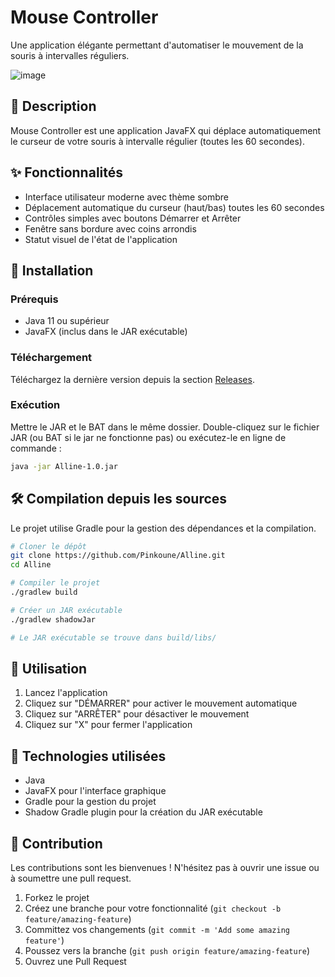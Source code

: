 # Mouse Controller

Une application élégante permettant d'automatiser le mouvement de la souris à intervalles réguliers.


![image](https://github.com/user-attachments/assets/87382d53-67eb-4e88-b8c6-cbcbb3120607)



## 📝 Description

Mouse Controller est une application JavaFX qui déplace automatiquement le curseur de votre souris à intervalle régulier (toutes les 60 secondes).

## ✨ Fonctionnalités

- Interface utilisateur moderne avec thème sombre
- Déplacement automatique du curseur (haut/bas) toutes les 60 secondes
- Contrôles simples avec boutons Démarrer et Arrêter
- Fenêtre sans bordure avec coins arrondis
- Statut visuel de l'état de l'application

## 🚀 Installation

### Prérequis

- Java 11 ou supérieur
- JavaFX (inclus dans le JAR exécutable)

### Téléchargement

Téléchargez la dernière version depuis la section [Releases](https://github.com/Pinkoune/Alline/releases).

### Exécution

Mettre le JAR et le BAT dans le même dossier.
Double-cliquez sur le fichier JAR (ou BAT si le jar ne fonctionne pas) ou exécutez-le en ligne de commande :

```bash
java -jar Alline-1.0.jar
```

## 🛠️ Compilation depuis les sources

Le projet utilise Gradle pour la gestion des dépendances et la compilation.

```bash
# Cloner le dépôt
git clone https://github.com/Pinkoune/Alline.git
cd Alline

# Compiler le projet
./gradlew build

# Créer un JAR exécutable
./gradlew shadowJar

# Le JAR exécutable se trouve dans build/libs/
```

## 📱 Utilisation

1. Lancez l'application
2. Cliquez sur "DÉMARRER" pour activer le mouvement automatique
3. Cliquez sur "ARRÊTER" pour désactiver le mouvement
4. Cliquez sur "X" pour fermer l'application

## 🔧 Technologies utilisées

- Java
- JavaFX pour l'interface graphique
- Gradle pour la gestion du projet
- Shadow Gradle plugin pour la création du JAR exécutable

## 🤝 Contribution

Les contributions sont les bienvenues ! N'hésitez pas à ouvrir une issue ou à soumettre une pull request.

1. Forkez le projet
2. Créez une branche pour votre fonctionnalité (```git checkout -b feature/amazing-feature```)
3. Committez vos changements (```git commit -m 'Add some amazing feature'```)
4. Poussez vers la branche (```git push origin feature/amazing-feature```)
5. Ouvrez une Pull Request
